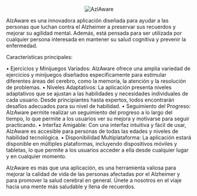 <p align="center">
    <img src="https://i.imgur.com/CRYZtqV.jpeg" alt="AzlAware">
</p>

AlzAware es una innovadora aplicación diseñada para ayudar a las personas que luchan contra el Alzheimer a preservar sus recuerdos y mejorar su agilidad mental. Además, está pensada para ser utilizada por cualquier persona interesada en mantener su salud cognitiva y prevenir la enfermedad.


Características principales:

•	Ejercicios y Minijuegos Variados: AlzAware ofrece una amplia variedad de ejercicios y minijuegos diseñados específicamente para estimular diferentes áreas del cerebro, como la memoria, la atención y la resolución de problemas.
•	Niveles Adaptativos: La aplicación presenta niveles adaptativos que se ajustan a las habilidades y necesidades individuales de cada usuario. Desde principiantes hasta expertos, todos encontrarán desafíos adecuados para su nivel de habilidad.
•	Seguimiento del Progreso: AlzAware permite realizar un seguimiento del progreso a lo largo del tiempo, lo que permite a los usuarios ver su mejora y motivarse para seguir practicando.
•	Interfaz Amigable: Con una interfaz intuitiva y fácil de usar, AlzAware es accesible para personas de todas las edades y niveles de habilidad tecnológica.
•	Disponibilidad Multiplataforma: La aplicación estará disponible en múltiples plataformas, incluyendo dispositivos móviles y tabletas, lo que permite a los usuarios acceder a ella desde cualquier lugar y en cualquier momento.


AlzAware es más que una aplicación, es una herramienta valiosa para mejorar la calidad de vida de las personas afectadas por el Alzheimer y para promover la salud cerebral en general. Únete a nosotros en el viaje hacia una mente más saludable y llena de recuerdos.
